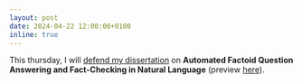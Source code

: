 ```yaml
---
layout: post
date: 2024-04-22 12:00:00+0100
inline: true
---
```

This thursday,  I will [defend my dissertation](https://www.linkedin.com/posts/mfajcik_srde%C4%8Dn%C4%9B-zveme-na-obhajobu-diserta%C4%8Dn%C3%AD-pr%C3%A1ce-activity-7186657299824844800-B0ea?utm_source=share&utm_medium=member_desktop) on <b>Automated Factoid Question Answering and Fact-Checking in Natural Language</b> (preview [here](https://mfajcik.github.io/assets/pdf/Dissertation.pdf)).